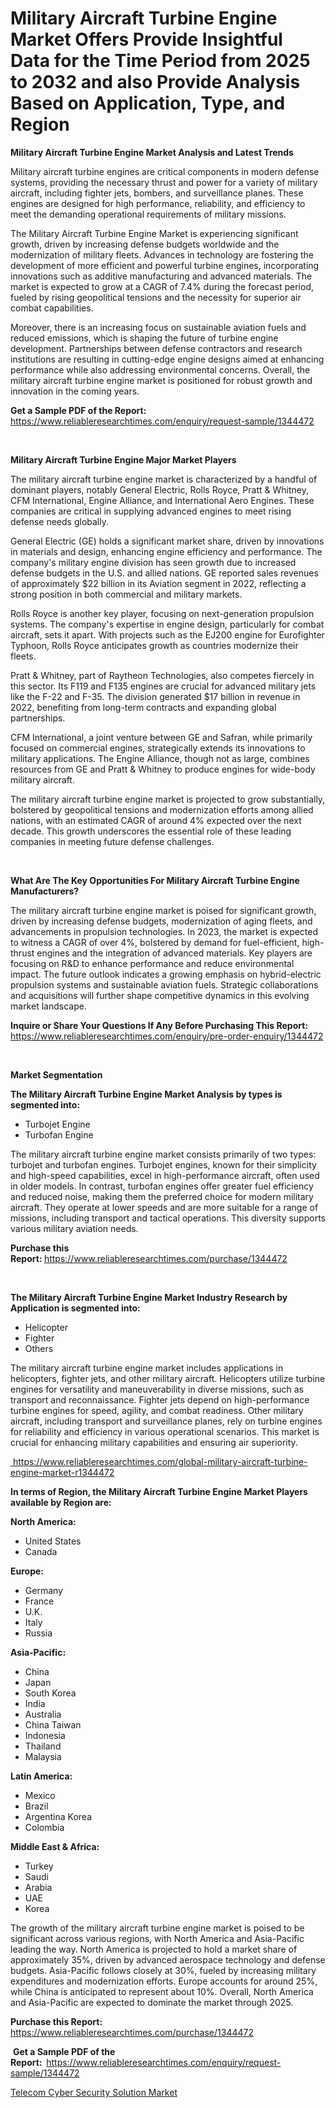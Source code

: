 <p><h1>Military Aircraft Turbine Engine Market Offers Provide Insightful Data for the Time Period from 2025 to 2032 and also Provide Analysis Based on Application, Type, and Region</h1></p><p><strong>Military Aircraft Turbine Engine Market Analysis and Latest Trends</strong></p>
<p><p>Military aircraft turbine engines are critical components in modern defense systems, providing the necessary thrust and power for a variety of military aircraft, including fighter jets, bombers, and surveillance planes. These engines are designed for high performance, reliability, and efficiency to meet the demanding operational requirements of military missions.</p><p>The Military Aircraft Turbine Engine Market is experiencing significant growth, driven by increasing defense budgets worldwide and the modernization of military fleets. Advances in technology are fostering the development of more efficient and powerful turbine engines, incorporating innovations such as additive manufacturing and advanced materials. The market is expected to grow at a CAGR of 7.4% during the forecast period, fueled by rising geopolitical tensions and the necessity for superior air combat capabilities.</p><p>Moreover, there is an increasing focus on sustainable aviation fuels and reduced emissions, which is shaping the future of turbine engine development. Partnerships between defense contractors and research institutions are resulting in cutting-edge engine designs aimed at enhancing performance while also addressing environmental concerns. Overall, the military aircraft turbine engine market is positioned for robust growth and innovation in the coming years.</p></p>
<p><strong>Get a Sample PDF of the Report:&nbsp;</strong> <a href="https://www.reliableresearchtimes.com/enquiry/request-sample/1344472?utm_campaign=3311&utm_medium=2&utm_source=Github&utm_content=ia&utm_term=24032025&utm_id=military-aircraft-turbine-engine">https://www.reliableresearchtimes.com/enquiry/request-sample/1344472</a></p>
<p>&nbsp;</p>
<p><strong>Military Aircraft Turbine Engine Major Market Players</strong></p>
<p><p>The military aircraft turbine engine market is characterized by a handful of dominant players, notably General Electric, Rolls Royce, Pratt & Whitney, CFM International, Engine Alliance, and International Aero Engines. These companies are critical in supplying advanced engines to meet rising defense needs globally.</p><p>General Electric (GE) holds a significant market share, driven by innovations in materials and design, enhancing engine efficiency and performance. The company's military engine division has seen growth due to increased defense budgets in the U.S. and allied nations. GE reported sales revenues of approximately $22 billion in its Aviation segment in 2022, reflecting a strong position in both commercial and military markets.</p><p>Rolls Royce is another key player, focusing on next-generation propulsion systems. The company's expertise in engine design, particularly for combat aircraft, sets it apart. With projects such as the EJ200 engine for Eurofighter Typhoon, Rolls Royce anticipates growth as countries modernize their fleets.</p><p>Pratt & Whitney, part of Raytheon Technologies, also competes fiercely in this sector. Its F119 and F135 engines are crucial for advanced military jets like the F-22 and F-35. The division generated $17 billion in revenue in 2022, benefiting from long-term contracts and expanding global partnerships.</p><p>CFM International, a joint venture between GE and Safran, while primarily focused on commercial engines, strategically extends its innovations to military applications. The Engine Alliance, though not as large, combines resources from GE and Pratt & Whitney to produce engines for wide-body military aircraft.</p><p>The military aircraft turbine engine market is projected to grow substantially, bolstered by geopolitical tensions and modernization efforts among allied nations, with an estimated CAGR of around 4% expected over the next decade. This growth underscores the essential role of these leading companies in meeting future defense challenges.</p></p>
<p>&nbsp;</p>
<p><strong>What Are The Key Opportunities For Military Aircraft Turbine Engine Manufacturers?</strong></p>
<p><p>The military aircraft turbine engine market is poised for significant growth, driven by increasing defense budgets, modernization of aging fleets, and advancements in propulsion technologies. In 2023, the market is expected to witness a CAGR of over 4%, bolstered by demand for fuel-efficient, high-thrust engines and the integration of advanced materials. Key players are focusing on R&D to enhance performance and reduce environmental impact. The future outlook indicates a growing emphasis on hybrid-electric propulsion systems and sustainable aviation fuels. Strategic collaborations and acquisitions will further shape competitive dynamics in this evolving market landscape.</p></p>
<p><strong>Inquire or Share Your Questions If Any Before Purchasing This Report:</strong> <a href="https://www.reliableresearchtimes.com/enquiry/pre-order-enquiry/1344472?utm_campaign=3311&utm_medium=2&utm_source=Github&utm_content=ia&utm_term=24032025&utm_id=military-aircraft-turbine-engine">https://www.reliableresearchtimes.com/enquiry/pre-order-enquiry/1344472</a></p>
<p>&nbsp;</p>
<p><strong>Market Segmentation</strong></p>
<p><strong>The Military Aircraft Turbine Engine Market Analysis by types is segmented into:</strong></p>
<p><ul><li>Turbojet Engine</li><li>Turbofan Engine</li></ul></p>
<p><p>The military aircraft turbine engine market consists primarily of two types: turbojet and turbofan engines. Turbojet engines, known for their simplicity and high-speed capabilities, excel in high-performance aircraft, often used in older models. In contrast, turbofan engines offer greater fuel efficiency and reduced noise, making them the preferred choice for modern military aircraft. They operate at lower speeds and are more suitable for a range of missions, including transport and tactical operations. This diversity supports various military aviation needs.</p></p>
<p><strong>Purchase this Report:&nbsp;</strong><a href="https://www.reliableresearchtimes.com/purchase/1344472?utm_campaign=3311&utm_medium=2&utm_source=Github&utm_content=ia&utm_term=24032025&utm_id=military-aircraft-turbine-engine">https://www.reliableresearchtimes.com/purchase/1344472</a></p>
<p>&nbsp;</p>
<p><strong>The Military Aircraft Turbine Engine Market Industry Research by Application is segmented into:</strong></p>
<p><ul><li>Helicopter</li><li>Fighter</li><li>Others</li></ul></p>
<p><p>The military aircraft turbine engine market includes applications in helicopters, fighter jets, and other military aircraft. Helicopters utilize turbine engines for versatility and maneuverability in diverse missions, such as transport and reconnaissance. Fighter jets depend on high-performance turbine engines for speed, agility, and combat readiness. Other military aircraft, including transport and surveillance planes, rely on turbine engines for reliability and efficiency in various operational scenarios. This market is crucial for enhancing military capabilities and ensuring air superiority.</p></p>
<p><a href="https://www.reliableresearchtimes.com/global-military-aircraft-turbine-engine-market-r1344472?utm_campaign=3311&utm_medium=2&utm_source=Github&utm_content=ia&utm_term=24032025&utm_id=military-aircraft-turbine-engine">&nbsp;https://www.reliableresearchtimes.com/global-military-aircraft-turbine-engine-market-r1344472</a></p>
<p><strong>In terms of Region, the Military Aircraft Turbine Engine Market Players available by Region are:</strong></p>
<p>
    <p> <strong> North America: </strong>
        <ul>
            <li>United States</li>
            <li>Canada</li>
        </ul>
        </p> 
    <p> <strong> Europe: </strong>
        <ul>
            <li>Germany</li>
            <li>France</li>
            <li>U.K.</li>
            <li>Italy</li>
            <li>Russia</li>
        </ul>
        </p> 
    <p> <strong> Asia-Pacific: </strong>
        <ul>
            <li>China</li>
            <li>Japan</li>
            <li>South Korea</li>
            <li>India</li>
            <li>Australia</li>
            <li>China Taiwan</li>
            <li>Indonesia</li>
            <li>Thailand</li>
            <li>Malaysia</li>
        </ul>
        </p> 
    <p> <strong> Latin America: </strong>
        <ul>
            <li>Mexico</li>
            <li>Brazil</li>
            <li>Argentina Korea</li>
            <li>Colombia</li>
        </ul>
        </p> 
    <p> <strong> Middle East & Africa: </strong>
        <ul>
            <li>Turkey</li>
            <li>Saudi</li>
            <li>Arabia</li>
            <li>UAE</li>
            <li>Korea</li>
        </ul>
    </p>
    </p>
<p><p>The growth of the military aircraft turbine engine market is poised to be significant across various regions, with North America and Asia-Pacific leading the way. North America is projected to hold a market share of approximately 35%, driven by advanced aerospace technology and defense budgets. Asia-Pacific follows closely at 30%, fueled by increasing military expenditures and modernization efforts. Europe accounts for around 25%, while China is anticipated to represent about 10%. Overall, North America and Asia-Pacific are expected to dominate the market through 2025.</p></p>
<p><strong>Purchase this Report: </strong><a href="https://www.reliableresearchtimes.com/purchase/1344472?utm_campaign=3311&utm_medium=2&utm_source=Github&utm_content=ia&utm_term=24032025&utm_id=military-aircraft-turbine-engine">https://www.reliableresearchtimes.com/purchase/1344472</a></p>
<p>&nbsp;<strong>Get a Sample PDF of the Report:&nbsp;&nbsp;</strong><a href="https://www.reliableresearchtimes.com/enquiry/request-sample/1344472?utm_campaign=3311&utm_medium=2&utm_source=Github&utm_content=ia&utm_term=24032025&utm_id=military-aircraft-turbine-engine">https://www.reliableresearchtimes.com/enquiry/request-sample/1344472</a></p>
<p><strong></strong></p>
<p><p><a href="https://github.com/djarixneoza/Market-Research-Report-List-1/blob/main/telecom-cyber-security-solution-market.md?utm_campaign=3311&utm_medium=2&utm_source=Github&utm_content=ia&utm_term=24032025&utm_id=military-aircraft-turbine-engine">Telecom Cyber Security Solution Market</a></p></p>